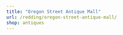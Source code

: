 ```yaml
---
title: "Oregon Street Antique Mall"
url: /redding/oregon-street-antique-mall/
shop: antiques
---
```

